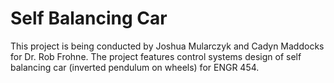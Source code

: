 # Self Balancing Car

This project is being conducted by Joshua Mularczyk and Cadyn Maddocks for Dr. Rob Frohne. The project features control systems design of self balancing car (inverted pendulum on wheels) for ENGR 454.



